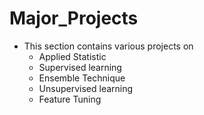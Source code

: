 # Major_Projects

- This section contains various projects on 
     - Applied Statistic
	 - Supervised learning
	 - Ensemble Technique
	 - Unsupervised learning
	 - Feature Tuning
 
